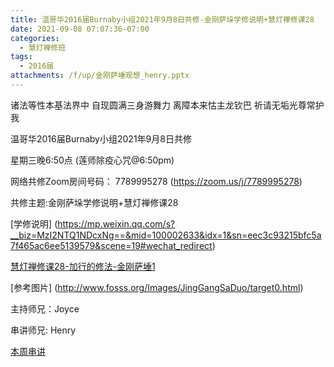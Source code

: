 ```yaml
---
title: 温哥华2016届Burnaby小组2021年9月8日共修-金刚萨垛学修说明+慧灯禅修课28
date: 2021-09-08 07:07:36-07:00
categories:
  - 慧灯禅修班
tags:
  - 2016届
attachments: /f/up/金刚萨埵观想_henry.pptx
---
```

诸法等性本基法界中 自现圆满三身游舞力 离障本来怙主龙钦巴 祈请无垢光尊常护我

温哥华2016届Burnaby小组2021年9月8日共修 

星期三晚6:50点 (莲师除疫心咒@6:50pm)

网络共修Zoom房间号码： 7789995278 (<https://zoom.us/j/7789995278>)

共修主题:金刚萨垛学修说明+慧灯禅修课28

[学修说明]
(https://mp.weixin.qq.com/s?__biz=MzI2NTQ1NDcxNg==&mid=100002633&idx=1&sn=eec3c93215bfc5a7f465ac6ee5139579&scene=19#wechat_redirect)

[慧灯禅修课28-加行的修法-金刚萨埵1](https://www.huidengzhiguang.com/index.php/huideng-jiangtang/2016-07-21-09-15-04/2018-02-06-07-52-48/3836-l19006) 

[参考图片]
(http://www.fosss.org/Images/JingGangSaDuo/target0.html)

主持师兄：Joyce

串讲师兄: Henry

[本周串讲](/f/up/金刚萨埵观想_henry.pptx)